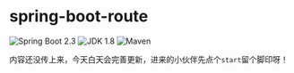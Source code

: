 # spring-boot-route

![Spring Boot 2.3](https://img.shields.io/badge/Spring%20Boot-2.3-brightgreen.svg)
![JDK 1.8](https://img.shields.io/badge/JDK-1.8-brightgreen.svg)
![Maven](https://img.shields.io/badge/Maven-3.5.4-yellowgreen.svg)

内容还没传上来，今天白天会完善更新，进来的小伙伴先点个`start`留个脚印呀！
